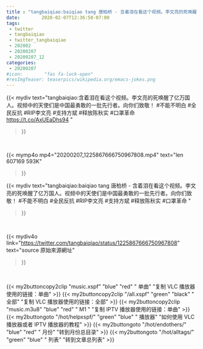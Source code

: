 ```yaml
---
title : "tangbaiqiao:baiqiao tang 唐柏桥 - 含着泪在看这个视频。李文亮的死唤醒了亿万国人。视频中的天使们是中国最勇敢的一批先行者。向你们致敬！ #不能不明白 #全民反抗 #RIP李文亮 #支持方斌 #释放陈秋实 #口罩革命 "
date:        2020-02-07T12:36:58-07:00
tags:
 - twitter
 - tangbaiqiao
 - twitter_tangbaiqiao
 - 202002
 - 20200207
 - 20200207_12
categories:
 - 20200207
#icon:        "fas fa-lock-open"
#resImgTeaser: teaserpics/wikipedia.org/emacs-jokes.png
---
```


{{< mydiv text="tangbaiqiao:含着泪在看这个视频。李文亮的死唤醒了亿万国人。视频中的天使们是中国最勇敢的一批先行者。向你们致敬！ #不能不明白 #全民反抗 #RIP李文亮 #支持方斌 #释放陈秋实 #口罩革命   https://t.co/AxUEaDhs94 "
>}}
<br>


{{< mymp4o mp4="20200207_1225867666750967808.mp4"
text="len 607169    593K"
>}}


{{< mydiv text="tangbaiqiao:baiqiao tang 唐柏桥 - 含着泪在看这个视频。李文亮的死唤醒了亿万国人。视频中的天使们是中国最勇敢的一批先行者。向你们致敬！ #不能不明白 #全民反抗 #RIP李文亮 #支持方斌 #释放陈秋实 #口罩革命 "
>}}
<br>

{{< mydiv4o link="https://twitter.com/tangbaiqiao/status/1225867666750967808"
text="source 原始來源網址"
>}}


<br>





{{< my2buttoncopy2clip "music.xspf"        "blue"   "red"    " 单曲"  "复制 VLC 播放器使用的链接：单曲" >}} {{< my2buttoncopy2clip "/all.xspf"         "green"  "black"  " 全部"  "复制 VLC 播放器使用的链接：全部" >}} {{< my2buttoncopy2clip "music.m3u8"        "blue"   "red"    " M1 "    "复制 IPTV 播放器使用的链接：单曲" >}} {{< my2buttongoto      "/hot/helpxspf/"    "green"  "blue"   " 播放器" "如何使用 VLC 播放器或者 IPTV 播放器的教程" >}} {{< my2buttongoto      "/hot/endothers/"   "blue"   "red"    " 月份"   "转到月份总目录" >}} {{< my2buttongoto      "/hot/alltags/"     "green"  "blue"   " 列表"   "转到文章总列表" >}} 
